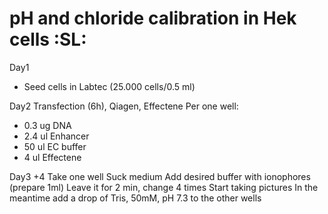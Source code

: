 # pH and chloride calibration in Hek cells :SL:

Day1

- Seed cells in Labtec (25.000 cells/0.5 ml)

Day2
Transfection (6h), Qiagen, Effectene
Per one well:

- 0.3 ug DNA
- 2.4 ul Enhancer
- 50 ul EC buffer
- 4 ul Effectene

Day3 +4
Take one well
Suck medium
Add desired buffer with ionophores (prepare 1ml)
Leave it for 2 min, change 4 times
Start taking pictures
In the meantime add a drop of Tris, 50mM, pH 7.3 to the other wells

